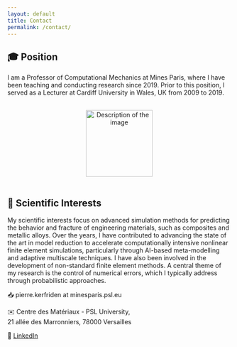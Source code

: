 ```yaml
---
layout: default
title: Contact
permalink: /contact/
---
```



## 🎓 Position

I am a Professor of Computational Mechanics at Mines Paris, where I have been teaching and conducting research since 2019. Prior to this position, I served as a Lecturer at Cardiff University in Wales, UK from 2009 to 2019. 

<br>
<div style="text-align: center;">
<img src="{{ site.baseurl }}/assets/images/id2.png" alt="Description of the image" width="150" height="auto">
</div>
<br>


## 🧩 Scientific Interests

My scientific interests focus on advanced simulation methods for predicting the behavior and fracture of engineering materials, such as composites and metallic alloys. Over the years, I have contributed to advancing the state of the art in model reduction to accelerate computationally intensive nonlinear finite element simulations, particularly through AI-based meta-modelling and adaptive multiscale techniques. I have also been involved in the development of non-standard finite element methods. A central theme of my research is the control of numerical errors, which I typically address through probabilistic approaches.




📥 pierre.kerfriden at minesparis.psl.eu  

✉️ Centre des Matériaux - PSL University,  
21 allée des Marronniers, 78000 Versailles  

💼 [LinkedIn](https://www.linkedin.com/in/pierrekerfriden/?originalSubdomain=fr)
